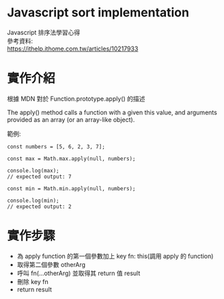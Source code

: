 # Javascript sort implementation

Javascript 排序法學習心得 <br>
參考資料: <br>
https://ithelp.ithome.com.tw/articles/10217933<br>

# 實作介紹

根據 MDN 對於 Function.prototype.apply() 的描述

The apply() method calls a function with a given this value, and arguments provided as an array (or an array-like object).

範例:

```
const numbers = [5, 6, 2, 3, 7];

const max = Math.max.apply(null, numbers);

console.log(max);
// expected output: 7

const min = Math.min.apply(null, numbers);

console.log(min);
// expected output: 2

```

# 實作步驟

-  為 apply function 的第一個參數加上 key fn: this(調用 apply 的 function)
-  取得第二個參數 otherArg
-  呼叫 fn(...otherArg) 並取得其 return 值 result
-  刪除 key fn
-  return result
